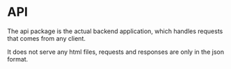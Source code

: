 
# API

The api package is the actual backend application, which handles requests that comes from any client.

It does not serve any html files, requests and responses are only in the json format.
